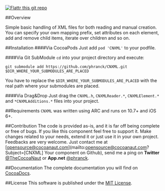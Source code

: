 [![Flattr this git repo](http://api.flattr.com/button/flattr-badge-large.png)](https://flattr.com/submit/auto?user_id=phranck&url=https://github.com/phranck/CNXML&title=CNXML&tags=github&category=software)


##Overview

Simple basic handling of XML files for both reading and manual creation. You can specify your own mapping prefix, set attributes on each element, add and remove child items, iterate over children and so on.


##Installation
####Via CocoaPods
Just add `pod 'CNXML'` to your podfile.


####Via Git SubModule
`cd` into your project directory and execute:
```
git submodule add https://github.com/phranck/CNXML.git $DIR_WHERE_YOUR_SUBMODULES_ARE_PLACED
```

You have to replace the `$DIR_WHERE_YOUR_SUBMODULES_ARE_PLACED` with the real path where your submodules are placed.


####Via Drag&Drop
Just drag the `CNXML.h`, `CNXMLReader.*`, `CNXMLElement.*` and `*CNXMLAdditions.*` files into your project.


##Requirements
`CNXML` was written using ARC and runs on 10.7+ and iOS 6+.


##Contribution
The code is provided as-is, and it is far off being complete or free of bugs. If you like this component feel free to support it. Make changes related to your needs, extend it or just use it in your own project. Feedbacks are very welcome. Just contact me at [opensource@cocoanaut.com](mailto:opensource@cocoanaut.com?Subject=[CNXML] Your component on Github), send me a ping on **Twitter** [@TheCocoaNaut](http://twitter.com/TheCocoaNaut) or **App.net** [@phranck](https://alpha.app.net/phranck).


##Documentation
The complete documentation you will find on [CocoaDocs](http://cocoadocs.org/docsets/CNXML/).


##License
This software is published under the [MIT License](http://cocoanaut.mit-license.org).
